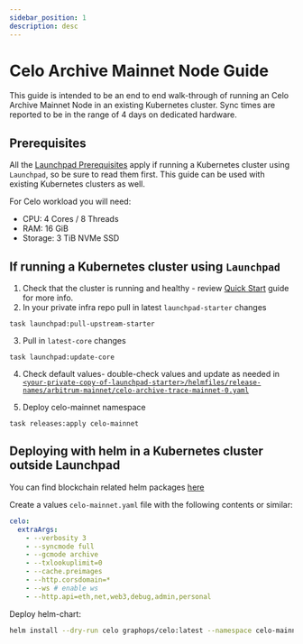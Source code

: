 ```yaml
---
sidebar_position: 1
description: desc
---
```

# Celo Archive Mainnet Node Guide

This guide is intended to be an end to end walk-through of running an Celo Archive Mainnet Node in an existing Kubernetes cluster.
Sync times are reported to be in the range of 4 days on dedicated hardware.

## Prerequisites

All the [Launchpad Prerequisites](../prerequisites) apply if running a Kubernetes cluster using `Launchpad`, so be sure to read them first. This guide can be used with existing Kubernetes clusters as well.

For Celo workload you will need:
- CPU: 4 Cores / 8 Threads
- RAM: 16 GiB
- Storage: 3 TiB NVMe SSD

## If running a Kubernetes cluster using `Launchpad`

1. Check that the cluster is running and healthy - review [Quick Start](../quick-start/) guide for more info.
2. In your private infra repo pull in latest `launchpad-starter` changes
```shell
task launchpad:pull-upstream-starter
``` 
3. Pull in `latest-core` changes
```shell
task launchpad:update-core
```
4. Check default values- double-check values and update as needed in [`<your-private-copy-of-launchpad-starter>/helmfiles/release-names/arbitrum-mainnet/celo-archive-trace-mainnet-0.yaml`](https://github.com/graphops/launchpad-starter/blob/main/helmfiles/release-values/arbitrum-mainnet/celo-archive-trace-mainnet-0.yaml)

5. Deploy celo-mainnet namespace
```shell
task releases:apply celo-mainnet
``` 

## Deploying with helm in a Kubernetes cluster outside Launchpad

You can find blockchain related helm packages [here](https://github.com/graphops/helm-charts/tree/main/charts)

Create a values `celo-mainnet.yaml` file with the following contents or similar:
```yaml
celo:
  extraArgs:
    - --verbosity 3
    - --syncmode full
    - --gcmode archive
    - --txlookuplimit=0
    - --cache.preimages
    - --http.corsdomain=*
    - --ws # enable ws
    - --http.api=eth,net,web3,debug,admin,personal
```

Deploy helm-chart:

```sh
helm install --dry-run celo graphops/celo:latest --namespace celo-mainnet --values celo-mainnet.yaml
```